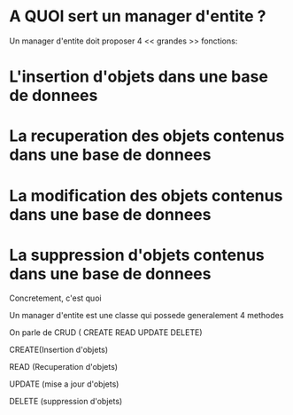 # A QUOI sert un manager d'entite ?

Un manager d'entite doit proposer 4 << grandes >> fonctions:

# L'insertion d'objets dans une base de donnees
# La recuperation des objets contenus dans une base de donnees
# La modification des objets contenus dans une base de donnees 
# La suppression d'objets contenus dans une base de donnees


Concretement, c'est quoi 

Un manager d'entite est une classe qui possede generalement 4 methodes

On parle de CRUD ( CREATE READ UPDATE DELETE)

CREATE(Insertion d'objets)

READ (Recuperation d'objets)

UPDATE (mise a jour d'objets)

DELETE (suppression d'objets)


